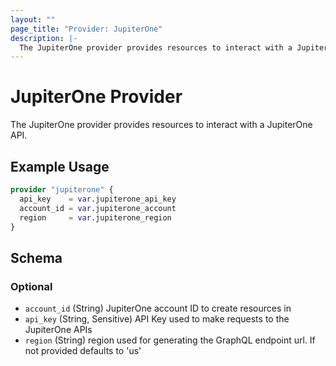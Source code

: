 ```yaml
---
layout: ""
page_title: "Provider: JupiterOne"
description: |-
  The JupiterOne provider provides resources to interact with a JupiterOne API.
---
```


# JupiterOne Provider

The JupiterOne provider provides resources to interact with a JupiterOne API.

## Example Usage

```terraform
provider "jupiterone" {
  api_key    = var.jupiterone_api_key
  account_id = var.jupiterone_account
  region     = var.jupiterone_region
}
```

<!-- schema generated by tfplugindocs -->
## Schema

### Optional

- `account_id` (String) JupiterOne account ID to create resources in
- `api_key` (String, Sensitive) API Key used to make requests to the JupiterOne APIs
- `region` (String) region used for generating the GraphQL endpoint url. If not provided defaults to 'us'